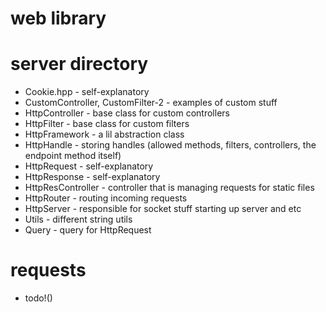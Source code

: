 # web library

# server directory
- Cookie.hpp - self-explanatory
- CustomController, CustomFilter-2 - examples of custom stuff
- HttpController - base class for custom controllers
- HttpFilter - base class for custom filters
- HttpFramework - a lil abstraction class
- HttpHandle - storing handles (allowed methods, filters, controllers, the endpoint method itself)
- HttpRequest - self-explanatory
- HttpResponse - self-explanatory
- HttpResController - controller that is managing requests for static files
- HttpRouter - routing incoming requests
- HttpServer - responsible for socket stuff starting up server and etc
- Utils - different string utils
- Query - query for HttpRequest




# requests
- todo!()